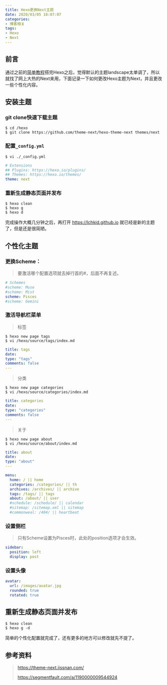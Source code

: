 ```yaml
---
title: Hexo更换Next主题
date: 2020/03/05 18:07:07
categories:
- 博客相关
tags:
- Hexo
- Next
---
```


## 前言

通过之前的[简单教程](/2020/CentOS8搭建Hexo并发布到GithubPages简单教程/)搭完Hexo之后，觉得默认的主题landscape太单调了，所以就找了网上大热的Next来用，下面记录一下如何更改Hexo主题为Next，并且更改一些个性化内容。





## 安装主题

### git clone快速下载主题

```shell
$ cd /hexo
$ git clone https://github.com/theme-next/hexo-theme-next themes/next
```

<!-- more -->

### 配置`_config.yml`

```shell
$ vi ./_config.yml
```

```yaml
# Extensions
## Plugins: https://hexo.io/plugins/
## Themes: https://hexo.io/themes/
theme: next
```

### 重新生成静态页面并发布

```shell
$ hexo clean
$ hexo g
$ hexo d
```


完成操作大概几分钟之后，再打开 https://lchkid.github.io 就已经是新的主题了，但是还是很简陋。





## 个性化主题

### 更换Scheme：

> 要激活哪个配置选项就去掉行首的#，后面不再复述。

```yaml
# Schemes
#scheme: Muse
#scheme: Mist
scheme: Pisces
#scheme: Gemini
```

### 激活导航栏菜单

> 标签

```shell
$ hexo new page tags
$ vi /hexo/source/tags/index.md
```
```yaml
title: tags
date: 
type: "tags"
comments: false
---
```
> 分类

```shell
$ hexo new page categories
$ vi /hexo/source/categories/index.md
```
```yaml
title: categories
date: 
type: "categories"
comments: false
---
```
> 关于

```shell
$ hexo new page about
$ vi /hexo/source/about/index.md
```
```yaml
title: about
date: 
type: "about"
---
```

```yaml
menu:
  home: / || home
  categories: /categories/ || th
  archives: /archives/ || archive
  tags: /tags/ || tags
  about: /about/ || user
  #schedule: /schedule/ || calendar
  #sitemap: /sitemap.xml || sitemap
  #commonweal: /404/ || heartbeat
```

### 设置侧栏

> 只有Scheme设置为Pisces时，此处的position选项才会生效。

```yaml
sidebar:
  position: left
  display: post
```

### 设置头像

```yaml
avatar:
  url: /images/avatar.jpg
  rounded: true
  rotated: true
```





## 重新生成静态页面并发布

```shell
$ hexo clean
$ hexo g -d
```



简单的个性化配置就完成了，还有更多的地方可以修改就先不提了。





## 参考资料
> https://theme-next.iissnan.com/
>
> https://segmentfault.com/a/1190000009544924
